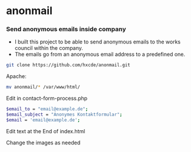 # anonmail
### Send anonymous emails inside company
- I built this project to be able to send anonymous emails to the works council within the company.
- The emails go from an anonymous email address to a predefined one.
```bash
git clone https://github.com/hxcde/anonmail.git
```
Apache:
```bash
mv anonmail/* /var/www/html/
```
Edit in contact-form-process.php
```bash
$email_to = "email@example.de";
$email_subject = "Anonymes Kontaktformular";
$email = 'email@example.de';
```
Edit text at the End of index.html

Change the images as needed
